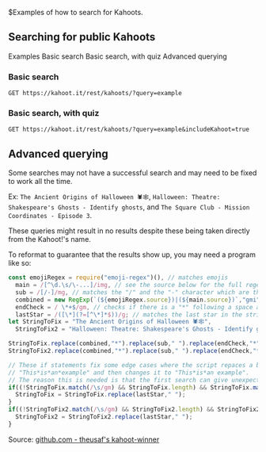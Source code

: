 $Examples of how to search for Kahoots.
## Searching for public Kahoots
<div class="navigation">
  <div>
    <span>Examples</span>
    <a link="?scrollTo=basic" class="nav">Basic search</a>
    <a link="?scrollTo=basic2" class="nav">Basic search, with quiz</a>
    <a link="?scrollTo=correction" class="nav">Advanced querying</a>
  </div>
</div>

<a link="?scrollTo=basic" class="nam"></a>
### Basic search
`GET https://kahoot.it/rest/kahoots/?query=example`

<a link="?scrollTo=basic2" class="nam"></a>
### Basic search, with quiz
`GET https://kahoot.it/rest/kahoots/?query=example&includeKahoot=true`

<a link="?scrollTo=correction" class="nam"></a>
## Advanced querying
Some searches may not have a successful search and may need to be fixed to work all the time.

Ex: `The Ancient Origins of Halloween 🕷🕸`, `Halloween: Theatre: Shakespeare's Ghosts - Identify ghosts`, and `The Square Club - Mission Coordinates - Episode 3`.

These queries might result in no results despite these being taken directly from the Kahoot!'s name.

To reformat to guarantee that the results show up, you may need a program like so:

```js
const emojiRegex = require("emoji-regex")(), // matches emojis
  main = /[^\d.\s/\-...]/img, // see the source below for the full regex. This matches anything that is not numbers, spaces, dashes, slahes, and foreign languages
  sub = /[/-]/mg, // matches the "/" and the "-" character which are the most common characters to break the search
  combined = new RegExp(`(${emojiRegex.source})|(${main.source})`,"gmi"), // combines regexes for quick use
  endCheck = / \*+$/gm, // checks if there is a "*" following a space at the end
  lastStar = /([\*](?=[^\*]*$))/g; // matches the last star in the string
let StringToFix = "The Ancient Origins of Halloween 🕷🕸",
  StringToFix2 = "Halloween: Theatre: Shakespeare's Ghosts - Identify ghosts"

StringToFix.replace(combined,"*").replace(sub," ").replace(endCheck,"*"); // The Ancient Origins of Halloween *
StringToFix2.replace(combined,"*").replace(sub," ").replace(endCheck,"*"); // Halloween* Theatre* Shakespeare*s Ghosts   Identify ghosts

// These if statements fix some edge cases where the script repaces a bunch of characters into something like this:
// "This*is*an*example" and then changes it to "This*is*an example".
// The reason this is needed is that the first search can give unexpected results when searching.
if((!StringToFix.match(/\s/gm) && StringToFix.length) && StringToFix.match(/\*/gm)){
  StringToFix = StringToFix.replace(lastStar," ");
}
if((!StringToFix2.match(/\s/gm) && StringToFix2.length) && StringToFix2.match(/\*/gm)){
  StringToFix2 = StringToFix2.replace(lastStar," ");
}
```

Source: [github.com - theusaf's kahoot-winner](https://github.com/theusaf/kahoot-winner/blob/master/regex.js)
